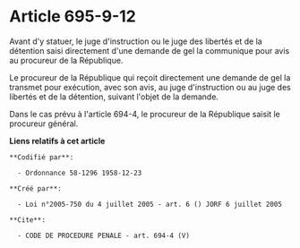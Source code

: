 # Article 695-9-12

Avant d'y statuer, le juge d'instruction ou le juge des libertés et de la détention saisi directement d'une demande de gel la
communique pour avis au procureur de la République.

Le procureur de la République qui reçoit directement une demande de gel la transmet pour exécution, avec son avis, au juge
d'instruction ou au juge des libertés et de la détention, suivant l'objet de la demande.

Dans le cas prévu à l'article 694-4, le procureur de la République saisit le procureur général.

**Liens relatifs à cet article**

	**Codifié par**:

	  - Ordonnance 58-1296 1958-12-23

	**Créé par**:

	  - Loi n°2005-750 du 4 juillet 2005 - art. 6 () JORF 6 juillet 2005

	**Cite**:

	  - CODE DE PROCEDURE PENALE - art. 694-4 (V)
